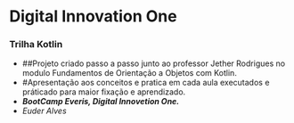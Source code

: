 # Digital Innovation One

### Trilha Kotlin

- ##Projeto criado passo a passo junto ao professor Jether Rodrigues no modulo Fundamentos de Orientação a Objetos com Kotlin.
- #Apresentação aos conceitos e pratica em cada aula executados e práticado para maior fixação e aprendizado.
- **_BootCamp Everis, Digital Innovetion One._**
- _Euder Alves_